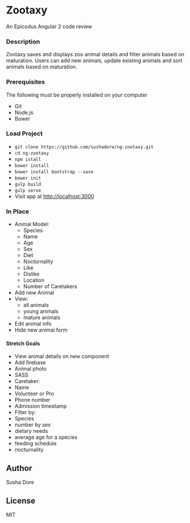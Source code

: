 # Zootaxy

An Epicodus Angular 2 code review

### Description
Zootaxy saves and displays zoo animal details and filter animals based on maturation. Users can add new animals, update existing animals and sort animals based on maturation.


### Prerequisites

The following must be properly installed on your computer

  * Git
  * Node.js
  * Bower

### Load Project

  * `git clone https://github.com/sushadore/ng-zootaxy.git`
  * `cd ng-zootaxy`
  * `npm istall`
  * `bower install`
  * `bower install bootstrap --save`
  * `bower init`
  * `gulp build`
  * `gulp serve`
  * Visit app at [http://localhost:3000](http://localhost:3000)

### In Place
* Animal Model:
  * Species
  * Name
  * Age
  * Sex
  * Diet
  * Nocturnality
  * Like
  * Dislike
  * Location
  * Number of Caretakers
* Add new Animal
* View:
  * all animals
  * young animals
  * mature animals
* Edit animal info
* Hide new animal form

#### Stretch Goals
  * View animal details on new component
  * Add firebase
  * Animal photo
  * SASS
  * Caretaker:
  * Name
  * Volunteer or Pro
  * Phone number
  * Admission timestamp
  * Filter by:
  * Species
  * number by sex
  * dietary needs
  * average age for a species
  * feeding schedule
  * nocturnality

## Author
Susha Dore

## License

MIT
